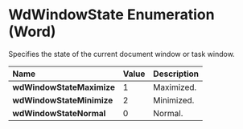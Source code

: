 
# WdWindowState Enumeration (Word)

Specifies the state of the current document window or task window.



|**Name**|**Value**|**Description**|
|:-----|:-----|:-----|
| **wdWindowStateMaximize**|1|Maximized.|
| **wdWindowStateMinimize**|2|Minimized.|
| **wdWindowStateNormal**|0|Normal.|
